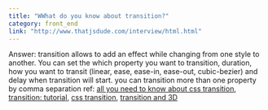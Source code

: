 ```yaml
---
title: "WWhat do you know about transition?"
category: front_end
link: "http://www.thatjsdude.com/interview/html.html"
---
```

Answer: transition allows to add an effect while changing from one style to another. You can set the which property you want to transition, duration, how you want to transit (linear, ease, ease-in, ease-out, cubic-bezier) and delay when transition will start. you can transition more than one property by comma separation
ref: [all you need to know about css transition](https://blog.alexmaccaw.com/css-transitions), [transition: tutorial](http://css3.bradshawenterprises.com/transitions/), [css transition](https://developer.mozilla.org/en-US/docs/Web/CSS/CSS_Transitions/Using_CSS_transitions), [transition and 3D](https://www.html5rocks.com/en/tutorials/3d/css/)
